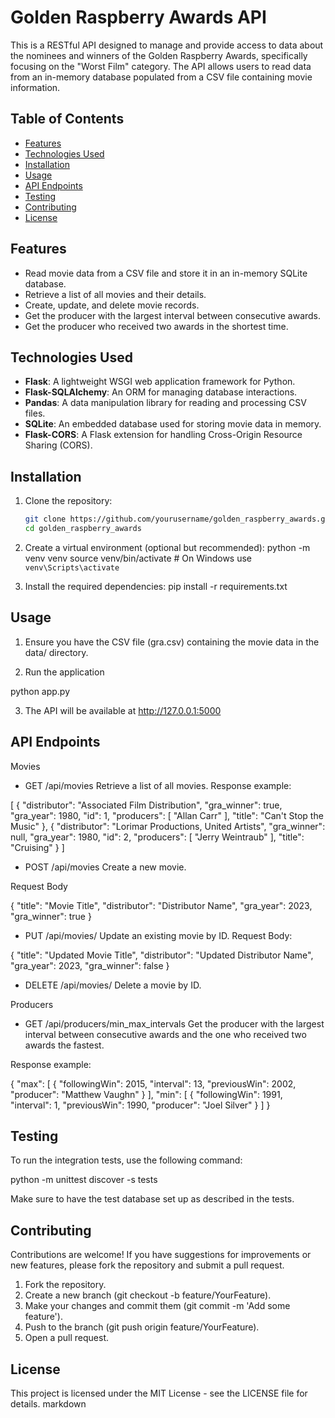 # Golden Raspberry Awards API

This is a RESTful API designed to manage and provide access to data about the nominees and winners of the Golden Raspberry Awards, specifically focusing on the "Worst Film" category. The API allows users to read data from an in-memory database populated from a CSV file containing movie information.

## Table of Contents
- [Features](#features)
- [Technologies Used](#technologies-used)
- [Installation](#installation)
- [Usage](#usage)
- [API Endpoints](#api-endpoints)
- [Testing](#testing)
- [Contributing](#contributing)
- [License](#license)

## Features
- Read movie data from a CSV file and store it in an in-memory SQLite database.
- Retrieve a list of all movies and their details.
- Create, update, and delete movie records.
- Get the producer with the largest interval between consecutive awards.
- Get the producer who received two awards in the shortest time.

## Technologies Used
- **Flask**: A lightweight WSGI web application framework for Python.
- **Flask-SQLAlchemy**: An ORM for managing database interactions.
- **Pandas**: A data manipulation library for reading and processing CSV files.
- **SQLite**: An embedded database used for storing movie data in memory.
- **Flask-CORS**: A Flask extension for handling Cross-Origin Resource Sharing (CORS).

## Installation

1. Clone the repository:
   ```bash
   git clone https://github.com/yourusername/golden_raspberry_awards.git
   cd golden_raspberry_awards

2. Create a virtual environment (optional but recommended):
   python -m venv venv
   source venv/bin/activate  # On Windows use `venv\Scripts\activate`

3. Install the required dependencies:
   pip install -r requirements.txt

## Usage

1. Ensure you have the CSV file (gra.csv) containing the movie data in the data/ directory.

2. Run the application

python app.py

3. The API will be available at http://127.0.0.1:5000

## API Endpoints

Movies

- GET /api/movies
Retrieve a list of all movies.
Response example: 

[
    {
        "distributor": "Associated Film Distribution",
        "gra_winner": true,
        "gra_year": 1980,
        "id": 1,
        "producers": [
            "Allan Carr"
        ],
        "title": "Can't Stop the Music"
    },
    {
        "distributor": "Lorimar Productions, United Artists",
        "gra_winner": null,
        "gra_year": 1980,
        "id": 2,
        "producers": [
            "Jerry Weintraub"
        ],
        "title": "Cruising"
    } 
]

- POST /api/movies
Create a new movie.

Request Body

{
  "title": "Movie Title",
  "distributor": "Distributor Name",
  "gra_year": 2023,
  "gra_winner": true
}

- PUT /api/movies/<id>
Update an existing movie by ID.
Request Body:

{
  "title": "Updated Movie Title",
  "distributor": "Updated Distributor Name",
  "gra_year": 2023,
  "gra_winner": false
}

- DELETE /api/movies/<id>
Delete a movie by ID.

Producers
- GET /api/producers/min_max_intervals
Get the producer with the largest interval between consecutive awards and the one who received two awards the fastest.

Response example:

{
    "max": [
        {
            "followingWin": 2015,
            "interval": 13,
            "previousWin": 2002,
            "producer": "Matthew Vaughn"
        }
    ],
    "min": [
        {
            "followingWin": 1991,
            "interval": 1,
            "previousWin": 1990,
            "producer": "Joel Silver"
        }
    ]
}

## Testing
To run the integration tests, use the following command:

python -m unittest discover -s tests

Make sure to have the test database set up as described in the tests.

## Contributing
Contributions are welcome! If you have suggestions for improvements or new features, please fork the repository and submit a pull request.

1. Fork the repository.
2. Create a new branch (git checkout -b feature/YourFeature).
3. Make your changes and commit them (git commit -m 'Add some feature').
4. Push to the branch (git push origin feature/YourFeature).
5. Open a pull request.

## License
This project is licensed under the MIT License - see the LICENSE file for details.  markdown

